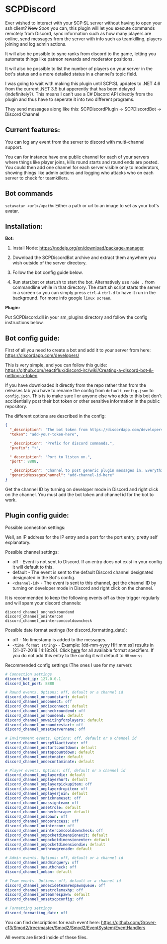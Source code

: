 # SCPDiscord

Ever wished to interact with your SCP:SL server without having to open your ssh client? ~~Now~~ *Soon* you can, this plugin will let you execute commands remotely from Discord, sync information such as how many players are online, send messages from the server with info such as teamkilling, players joining and log admin actions.

It will also be possible to sync ranks from discord to the game, letting you automate things like patreon rewards and moderator positions. 

It will also be possible to list the number of players on your server in the bot's status and a more detailed status in a channel's topic field.

I was going to wait with making this plugin until SCP:SL updates to .NET 4.6 from the current .NET 3.5 but apperently that has been delayed (indefinitely?). This means I can't use a C# Discord API directly from the plugin and thus have to seperate it into two different programs.

They send messages along like this: SCPDiscordPlugin -> SCPDiscordBot -> Discord Channel

## Current features:

You can log any event from the server to discord with multi-channel support.

You can for instance have one public channel for each of your servers where things like player joins, kills round starts and round ends are posted. You could then add one channel for each server visible only to moderators, showing things like admin actions and logging who attacks who on each server to check for teamkillers.

## Bot commands

`setavatar <url>/<path>` Either a path or url to an image to set as your bot's avatar.

## Installation:

**Bot:**

1. Install Node: https://nodejs.org/en/download/package-manager

2. Download the SCPDiscordBot archive and extract them anywhere you wish outside of the server directory.

3. Follow the bot config guide below.

4. Run start.bat or start.sh to start the bot. Alternatively use `node .` from commandline while in that directory. The start.sh script starts the server in a screen so you can simply press `ctrl-A` `ctrl-d` to have it run in the background. For more info google `linux screen`.

**Plugin:**

Put SCPDiscord.dll in your sm_plugins directory and follow the config instructions below.

## Bot config guide:

First of all you need to create a bot and add it to your server from here: https://discordapp.com/developers/ 

This is very simple, and you can follow this guide: https://github.com/reactiflux/discord-irc/wiki/Creating-a-discord-bot-&-getting-a-token

If you have downloaded it directly from the repo rather than from the releases tab you have to rename the config from `default_config.json` to `config.json`. This is to make sure I or anyone else who adds to this bot don't accidentially post their bot token or other sensitive information in the public repository.

The different options are described in the config:

```json
{
  "_description": "The bot token from https://discordapp.com/developers/",
  "token": "add-your-token-here",

  "_description": "Prefix for discord commands.",
  "prefix": "+",

  "_description": "Port to listen on.",
  "port": 8888,

  "_description": "Channel to post generic plugin messages in. Everything set to 'default' in the plugin config goes to this channel",
  "genericMessagesChannel": "add-channel-id-here"
}
```

Get the channel ID by turning on developer mode in Discord and right click on the channel. You must add the bot token and channel id for the bot to work.

## Plugin config guide:

Possible connection settings:

Well, an IP address for the IP entry and a port for the port entry, pretty self explanatory.

Possible channel settings:

* off - Event is not sent to Discord. If an entry does not exist in your config it will default to this.
* default - The event is sent to the default Discord channel designated designated in the Bot's config.
* `<channel-id>` - The event is sent to this channel, get the channel ID by turning on developer mode in Discord and right click on the channel.

It is recommended to keep the following events off as they trigger regularly and will spam your discord channels:

```
discord_channel_oncheckroundend
discord_channel_onintercom
discord_channel_onintercomcooldowncheck
```

Possible date format settings (for discord_formatting_date):

* off - No timestamp is added to the messages.
* `<time format string>` - Example: [dd-mm-yyyy HH:mm:ss] results in [21-07-2018 14:18:26]. Click [here](https://msdn.microsoft.com/en-us/library/8kb3ddd4(v=vs.85).aspx) for all available format specifiers. If you do not add this entry to the config it will default to `HH:mm:ss`

Recommended config settings (The ones I use for my server):

```yaml
# Connection settings
discord_bot_ip: 127.0.0.1
discord_bot_port: 8888

# Round events. Options: off, default or a channel id
discord_channel_onroundstart: default
discord_channel_onconnect: off
discord_channel_ondisconnect: default
discord_channel_oncheckroundend: off
discord_channel_onroundend: default
discord_channel_onwaitingforplayers: default
discord_channel_onroundrestart: off
discord_channel_onsetservername: off

# Environment events. Options: off, default or a channel id
discord_channel_onscp914activate: off
discord_channel_onstartcountdown: default
discord_channel_onstopcountdown: default
discord_channel_ondetonate: default
discord_channel_ondecontaminate: default

# Player events. Options: off, default or a channel id
discord_channel_onplayerdie: default
discord_channel_onplayerhurt: default
discord_channel_onplayerpickupitem: off
discord_channel_onplayerdropitem: off
discord_channel_onplayerjoin: default
discord_channel_onnicknameset: off
discord_channel_onassignteam: off
discord_channel_onsetrole: default
discord_channel_oncheckescape: default
discord_channel_onspawn: off
discord_channel_ondooraccess: off
discord_channel_onintercom: off
discord_channel_onintercomcooldowncheck: off
discord_channel_onpocketdimensionexit: default
discord_channel_onpocketdimensionenter: default
discord_channel_onpocketdimensiondie: default
discord_channel_onthrowgrenade: default

# Admin events. Options: off, default or a channel id
discord_channel_onadminquery: off
discord_channel_onauthcheck: off
discord_channel_onban: default

# Team events. Options: off, default or a channel id
discord_channel_ondecideteamrespawnqueue: off
discord_channel_onsetrolemaxhp: off
discord_channel_onteamrespawn: default
discord_channel_onsetscpconfig: off

# Formatting settings
discord_formatting_date: off
```

You can find descriptions for each event here: https://github.com/Grover-c13/Smod2/tree/master/Smod2/Smod2/EventSystem/EventHandlers

All events are listed inside of these files.
